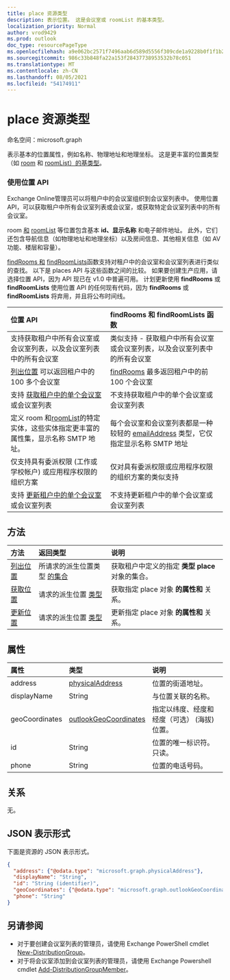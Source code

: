```yaml
---
title: place 资源类型
description: 表示位置。 这是会议室或 roomList 的基本类型。
localization_priority: Normal
author: vrod9429
ms.prod: outlook
doc_type: resourcePageType
ms.openlocfilehash: a9e062bc2571f7496aab6d589d5556f309cde1a9228b0f1f1b25eba86a417515
ms.sourcegitcommit: 986c33b848fa22a153f28437738953532b78c051
ms.translationtype: MT
ms.contentlocale: zh-CN
ms.lasthandoff: 08/05/2021
ms.locfileid: "54174911"
---
```

# <a name="place-resource-type"></a>place 资源类型

命名空间：microsoft.graph

表示基本的位置属性，例如名称、物理地址和地理坐标。 这是更丰富的位置类型（如 [room](room.md) 和 [roomList）的基类型](roomlist.md)。

### <a name="using-the-places-api"></a>使用位置 API
Exchange Online管理员可以将租户中的会议室组织到会议室列表中。 使用位置 API，可以获取租户中所有会议室列表或会议室，或获取特定会议室列表中的所有会议室。

room [和](room.md) [roomList](roomlist.md) 等位置包含基本 **id、显示名称** 和电子邮件地址。 此外，它们还包含导航信息（如物理地址和地理坐标）以及房间信息、其他相关信息（如 AV 功能、楼层和容量）。

[findRooms 和](/graph/api/user-findrooms) [findRoomLists](/graph/api/user-findroomlists)函数支持对租户中的会议室和会议室列表进行类似的查找。 以下是 places API 与这些函数之间的比较。  如果要创建生产应用，请选择位置 API，因为 API 现已在 v1.0 中普遍可用。 计划更新使用 **findRooms** 或 **findRoomLists** 使用位置 API 的任何现有代码，因为 **findRooms** 或 **findRoomLists** 将弃用，并且将公布时间线。

|位置 API |findRooms 和 findRoomLists 函数|
|:------------------------------------|:-----------------------------|
|支持获取租户中所有会议室或会议室列表，以及会议室列表中的所有会议室 | 类似支持 - 获取租户中所有会议室或会议室列表，以及会议室列表中的所有会议室|
|[列出位置](../api/place-list.md) 可以返回租户中的 100 多个会议室 | [findRooms](/graph/api/user-findrooms) 最多返回租户中的前 100 个会议室 |
|支持 [获取租户中的单个会议室](../api/place-get.md) 或会议室列表 | 不支持获取租户中的单个会议室或会议室列表
|定义 room 和[roomList](roomlist.md)的特定实体，这些实体指定更丰富的属性集，显示名称 SMTP 地址。 [](room.md) | 每个会议室和会议室列表都是一种较轻的 [emailAddress](emailaddress.md) 类型，它仅指定显示名称 SMTP 地址|
|仅支持具有委派权限 (工作或学校帐户) 或应用程序权限的组织方案 | 仅对具有委派权限或应用程序权限的组织方案的类似支持|
|支持 [更新租户中的单个会议室](../api/place-update.md) 或会议室列表 | 不支持更新租户中的单个会议室或会议室列表

## <a name="methods"></a>方法

| 方法                              | 返回类型                  | 说明 |
|:------------------------------------|:-----------------------------|:--------|
| [列出位置](../api/place-list.md) | 所请求的派生位置类型 [的集合](place.md) | 获取租户中定义的指定 **类型 place** 对象的集合。 |
| [获取位置](../api/place-get.md)    | 请求的派生位置 [类型](place.md)            | 获取指定 place 对象 **的属性和** 关系。 |
| [更新位置](../api/place-update.md)    | 请求的派生位置 [类型](place.md)            | 更新指定 place 对象 **的属性和** 关系。 |

## <a name="properties"></a>属性

| 属性       | 类型                                              | 说明 |
|:---------------|:--------------------------------------------------|:--------|
| address        | [physicalAddress](physicaladdress.md)             | 位置的街道地址。 |
| displayName    | String                                            | 与位置关联的名称。 |
| geoCoordinates | [outlookGeoCoordinates](outlookgeocoordinates.md) | 指定以纬度、经度和经度（可选） (海拔) 位置。 |
| id             | String                                            | 位置的唯一标识符。 只读。 |
| phone          | String                                            | 位置的电话号码。 |

## <a name="relationships"></a>关系

无。

## <a name="json-representation"></a>JSON 表示形式

下面是资源的 JSON 表示形式。

<!-- {
  "blockType": "resource",
  "optionalProperties": [

  ],
  "@odata.type": "microsoft.graph.place"
}-->

```json
{
  "address": {"@odata.type": "microsoft.graph.physicalAddress"},
  "displayName": "String",
  "id": "String (identifier)",
  "geoCoordinates": {"@odata.type": "microsoft.graph.outlookGeoCoordinates"},
  "phone": "String"
}
```

## <a name="see-also"></a>另请参阅
- 对于要创建会议室列表的管理员，请使用 Exchange PowerShell cmdlet [New-DistributionGroup](/powershell/module/exchange/users-and-groups/new-distributiongroup?view=exchange-ps)。
- 对于将会议室添加到会议室列表的管理员，请使用 Exchange Powershell cmdlet [Add-DistributionGroupMember](/powershell/module/exchange/users-and-groups/add-distributiongroupmember?view=exchange-ps)。

<!-- uuid: 16cd6b66-4b1a-43a1-adaf-3a886856ed98
2019-02-04 14:57:30 UTC -->
<!-- {
  "type": "#page.annotation",
  "description": "place resource",
  "keywords": "",
  "section": "documentation",
  "tocPath": ""
}-->
